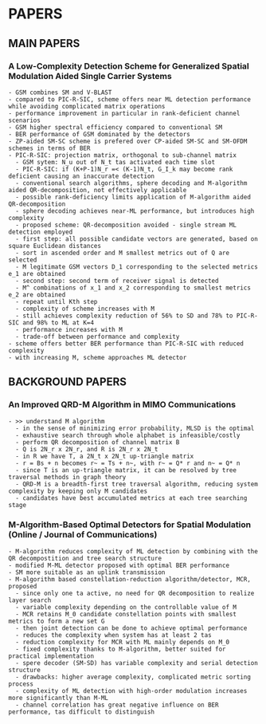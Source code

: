 # PAPERS

## MAIN PAPERS

### A Low-Complexity Detection Scheme for Generalized Spatial Modulation Aided Single Carrier Systems
    - GSM combines SM and V-BLAST
    - compared to PIC-R-SIC, scheme offers near ML detection performance while avoiding complicated matrix operations
    - performance improvement in particular in rank-deficient channel scenarios
    - GSM higher spectral efficiency compared to conventional SM
    - BER performance of GSM dominated by the detectors
    - ZP-aided SM-SC scheme is prefered over CP-aided SM-SC and SM-OFDM schemes in terms of BER
    - PIC-R-SIC: projection matrix, orthogonal to sub-channel matrix
      - GSM sytem: N_u out of N_t tas activated each time slot
      - PIC-R-SIC: if (K+P-1)N_r =< (K-1)N_t, G_I_k may become rank deficient causing an inaccurate detection
      - conventional search algorithms, sphere decoding and M-algorithm aided QR-decomposition, not effectively applicable
      - possible rank-deficiency limits application of M-algorithm aided QR-decomposition
      - sphere decoding achieves near-ML performance, but introduces high complexity
      - proposed scheme: QR-decomposition avoided - single stream ML detection employed
      - first step: all possible candidate vectors are generated, based on square Euclidean distances
      - sort in ascended order and M smallest metrics out of Q are selected
      - M legitimate GSM vectors D_1 corresponding to the selected metrics e_1 are obtained
      - second step: second term of receiver signal is detected
      - M^ combinations of x_1 and x_2 corresponding to smallest metrics e_2 are obtained
      - repeat until Kth step
      - complexity of scheme increases with M
      - still achieves complexity reduction of 56% to SD and 78% to PIC-R-SIC and 98% to ML at K=4
      - performance increases with M
      - trade-off between performance and complexity
    - scheme offers better BER performance than PIC-R-SIC with reduced complexity
    - with increasing M, scheme approaches ML detector

## BACKGROUND PAPERS

### An Improved QRD-M Algorithm in MIMO Communications
    - >> understand M algorithm
      - in the sense of minimizing error probability, MLSD is the optimal
      - exhaustive search through whole alphabet is infeasible/costly
      - perform QR decomposition of channel matrix B
      - Q is 2N_r x 2N_r, and R is 2N_r x 2N_t
      - in R we have T, a 2N_t x 2N_t up-triangle matrix
      - r = Bs + n becomes r~ = Ts + n~, with r~ = Q* r and n~ = Q* n
      - since T is an up-triangle matrix, it can be resolved by tree traversal methods in graph theory
      - QRD-M is a breadth-first tree traversal algorithm, reducing system complexity by keeping only M candidates
      - candidates have best accumulated metrics at each tree searching stage
      

### M-Algorithm-Based Optimal Detectors for Spatial Modulation (Online / Journal of Communications)
    - M-algorithm reduces complexity of ML detection by combining with the QR decompostition and tree search structure
    - modified M-ML detector proposed with optimal BER performance
    - SM more suitable as an uplink transmission
    - M-algorithm based constellation-reduction algorithm/detector, MCR, proposed
      - since only one ta active, no need for QR decomposition to realize layer search
      - variable complexity depending on the controllable value of M
      - MCR retains M_0 candidate constellation points with smallest metrics to form a new set G
      - then joint detection can be done to achieve optimal performance
      - reduces the complexity when system has at least 2 tas
      - reduction complexity for MCR with ML mainly depends on M_0
      - fixed complexity thanks to M-algorithm, better suited for practical implementation
      - spere decoder (SM-SD) has variable complexity and serial detection structure
      - drawbacks: higher average complexity, complicated metric sorting process
      - complexity of ML detection with high-order modulation increases more significantly than M-ML
      - channel correlation has great negative influence on BER performance, tas difficult to distinguish